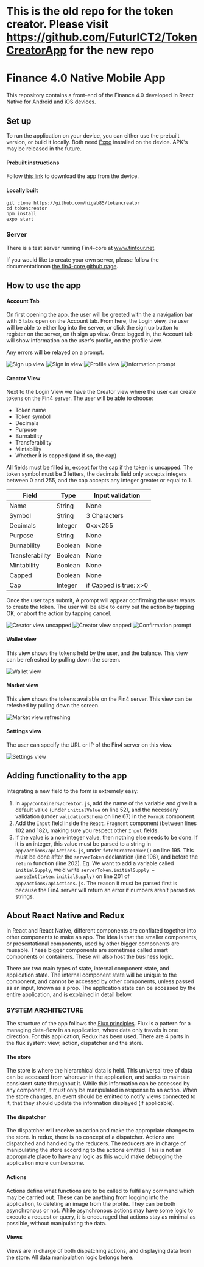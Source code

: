 # This is the old repo for the token creator. Please visit https://github.com/FuturICT2/TokenCreatorApp for the new repo


# Finance 4.0 Native Mobile App

This repository contains a front-end of the Finance 4.0 developed in React Native for Android and iOS devices.

## Set up
To run the application on your device, you can either use the prebuilt version, or build it locally. Both need [Expo](https://expo.io/) installed on the device. APK's may be released in the future.

#### Prebuilt instructions
Follow [this link](https://expo.io/@gabh/TokenCreator) to download the app from the device.

#### Locally built
```
git clone https://github.com/higab85/tokencreator
cd tokencreator
npm install
expo start
```

### Server
There is a test server running Fin4-core at www.finfour.net.

If you would like to create your own server, please follow the documentationon [the fin4-core github page](https://github.com/FuturICT2/fin4-core).

## How to use the app

#### Account Tab
On first opening the app, the user will be greeted with the a navigation bar with 5 tabs open on the Account tab. From here, the Login view, the user will be able to either log into the server, or click the sign up button to register on the server, on th sign up view. Once logged in, the Account tab will show information on the user's profile, on the profile view. 

Any errors will be relayed on a prompt.

![Sign up view](./screenshots/img4.png) ![Sign in view](./screenshots/img5.png) ![Profile view](./screenshots/img6.png) ![Information prompt](./screenshots/img3.png)

#### Creator View
Next to the Login View we have the Creator view where the user can create tokens on the Fin4 server. The user will be able to choose:
- Token name
- Token symbol
- Decimals
- Purpose
- Burnability
- Transferability
- Mintability
- Whether it is capped (and if so, the cap)

All fields must be filled in, except for the cap if the token is uncapped. The token symbol must be 3 letters, the decimals field only accepts integers between 0 and 255, and the cap accepts any integer greater or equal to 1.

| Field           | Type    | Input validation        |
|-----------------|---------|-------------------------|
| Name            | String  | None                    |
| Symbol          | String  | 3 Characters            |
| Decimals        | Integer | 0<x<255                 |
| Purpose         | String  | None                    |
| Burnability     | Boolean | None                    |
| Transferability | Boolean | None                    |
| Mintability     | Boolean | None                    |
| Capped          | Boolean | None                    |
| Cap             | Integer | if Capped is true: x>0  |

Once the user taps submit, A prompt will appear confirming the user wants to create the token. The user will be able to carry out the action by tapping OK, or abort the action by tapping cancel.

![Creator view uncapped](./screenshots/img7.png) ![Creator view capped](./screenshots/img8.png) ![Confirmation prompt](./screenshots/img2.png)

#### Wallet view
This view shows the tokens held by the user, and the balance. This view can be refreshed by pulling down the screen.

![Wallet view](./screenshots/img2.png)

#### Market view
This view shows the tokens available on the Fin4 server. This view can be refeshed by pulling down the screen.

![Market view refreshing](./screenshots/img9.png)

#### Settings view
The user can specify the URL or IP of the Fin4 server on this view.

![Settings view](./screenshots/img10.png)

## Adding functionality to the app
Integrating a new ﬁeld to the form is extremely easy:
1. In `app/containers/Creator.js`, add the name of the variable and give it a default value (under `initialValue` on line 52), and the necessary validation (under `validationSchema` on line 67) in the `Formik` component.
2. Add the `Input` ﬁeld inside the `React.Fragment` component (between lines 102 and 182), making sure you respect other `Input` ﬁelds.
3. If the value is a non-integer value, then nothing else needs to be done. If it is an integer, this value must be parsed to a string in `app/actions/apiActions.js`, under `fetchCreateToken()` on line 195. This must be done after the `serverToken` declaration (line 196), and before the `return` function (line 202). Eg. We want to add a variable called `initialSupply`, we’d write `serverToken.initialSupply = parseInt(token.initialSupply)` on line 201 of `app/actions/apiActions.js`. The reason it must be parsed ﬁrst is because the Fin4 server will return an error if numbers aren’t parsed as strings.

## About React Native and Redux

In React and React Native, different components are conflated together into other components to make an app. The idea is that the smaller components, or presentational components, used by other bigger components are reusable. These bigger components are sometimes called smart components or containers. These will also host the business logic.

There are two main types of state, internal component state, and application state. The internal component state will be unique to the component, and cannot be accessed by other components, unless passed as an input, known as a prop. The application state can be accessed by the entire application, and is explained in detail below.

### SYSTEM ARCHITECTURE

The structure of the app follows the [Flux principles](https://github.com/facebook/flux/tree/master/examples/flux-concepts). Flux is a pattern for a managing data-flow in an application, where data only travels in one direction. For this application, Redux has been used. There are 4 parts in the flux system: view, action, dispatcher and the store.

#### The store
The store is where the hierarchical data is held. This universal tree of data can be accessed from wherever in the application, and seeks to maintain consistent state throughout it. While this information can be accessed by any component, it must only be manipulated in response to an action. When the store changes, an event should be emitted to notify views connected to it, that they should update the information displayed (if applicable).

####  The dispatcher
The dispatcher will receive an action and make the appropriate changes to the store. In redux, there is no concept of a dispatcher. Actions are dispatched and handled by the reducers. The reducers are in charge of manipulating the store according to the actions emitted. This is not an appropriate place to have any logic as this would make debugging the application more cumbersome.

#### Actions
Actions define what functions are to be called to fulfil any command which may be carried out. These can be anything from logging into the application, to deleting an image from the profile. They can be both asynchronous or not. While asynchronous actions may have some logic to execute a request or query, it is encouraged that actions stay as minimal as possible, without manipulating the data.

#### Views
Views are in charge of both dispatching actions, and displaying data from the store. All data manipulation logic belongs here.
